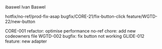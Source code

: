 ibaswel Ivan Baswel

hotfix/no-ref/prod-fix-asap
bugfix/CORE-21/fix-button-click
feature/WGTD-22/new-button

CORE-001 refactor: optimise performance
no-ref chore: add new codeowners file
WGTD-002 bugfix: fix button not working
GLIDE-012 feature: new adapter
